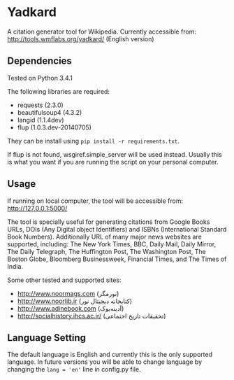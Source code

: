 # Yadkard

A citation generator tool for Wikipedia. Currently accessible from:
http://tools.wmflabs.org/yadkard/ (English version)

## Dependencies

Tested on Python 3.4.1

The following libraries are required:
* requests (2.3.0)
* beautifulsoup4 (4.3.2)
* langid (1.1.4dev)
* flup (1.0.3.dev-20140705)

They can be install using `pip install -r requirements.txt`.

If flup is not found, wsgiref.simple_server will be used instead. Usually this is what you want if you are running the script on your personal computer.

## Usage

If running on local computer, the tool will be accessible from:
http://127.0.0.1:5000/

The tool is specially useful for generating citations from Google Books URLs, DOIs (Any Digital object Identifiers) and ISBNs (International Standard Book Numbers).
Additionally URL of many major news websites are supported, including:
The New York Times, BBC, Daily Mail, Daily Mirror, The Daily Telegraph, The Huffington Post, The Washington Post, The Boston Globe, Bloomberg Businessweek, Financial Times, and The Times of India.

Some other tested and supported sites:
* http://www.noormags.com (نورمگز)
* http://www.noorlib.ir (کتابخانه دیجیتال نور)
* http://www.adinebook.com (آدینه‌بوک)
* http://socialhistory.ihcs.ac.ir/ (تحقیقات تاریخ اجتماعی)

## Language Setting
The default language is English and currently this is the only supported language.
In future versions you will be able to change language by changing the `lang = 'en'` line in config.py file.
